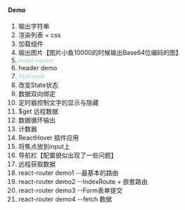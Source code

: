 #### Demo

1. 输出字符串
2. 渲染列表 + css
3. 加载组件
4. 输出图片【图片小鱼10000的时候输出Base64位编码的图】
5. <del style="color:#9dd;">react-router</del>
6. header demo
7. <del style="color:#9dd;">同demo5</del>
8. 改变State状态
9. 数据双向绑定
10. 定时器控制文字的显示与隐藏
11. $get 远程数据
12. 数据循环输出
13. 计数器
14. ReactHover 插件应用
15. 将焦点放到input上
16. 导航栏【配置貌似出现了一些问题】
17. 远程获取数据
18. react-router demo1 --最基本的路由
19. react-router demo2 --IndexRoute + 嵌套路由
20. react-router demo3 --Form表单提交
21. react-router demo4 --fetch 数据